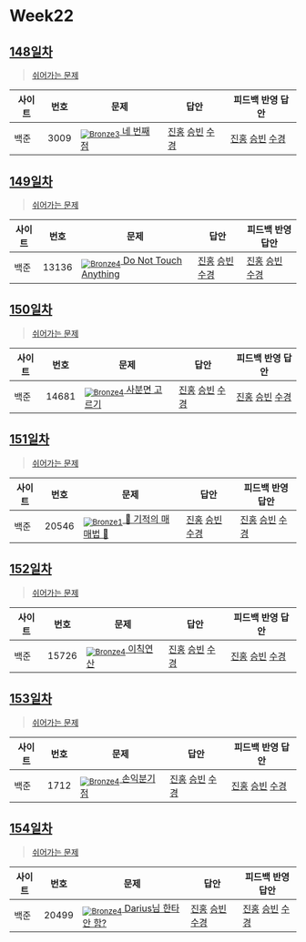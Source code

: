 <!-- tier 리스트 S -->
[Unrated]: https://user-images.githubusercontent.com/33937365/126247607-85783912-c11a-4d50-ac36-8cc7dcb75cd2.png
[Bronze5]: https://user-images.githubusercontent.com/33937365/126247611-e362d727-17a4-4737-a232-5827e185ab7c.png
[Bronze4]: https://user-images.githubusercontent.com/33937365/126247612-89cbc675-e1d4-43a2-950b-1cb014dca697.png
[Bronze3]: https://user-images.githubusercontent.com/33937365/126247613-b8408610-7bc4-40f8-804f-a30a45ddbb68.png
[Bronze2]: https://user-images.githubusercontent.com/33937365/126247614-d85dc6ff-a520-4c00-82bd-eb593b156bd8.png
[Bronze1]: https://user-images.githubusercontent.com/33937365/126247616-04b2ab30-9891-4b7b-8cb4-38e99b97e834.png
[Silver5]: https://user-images.githubusercontent.com/33937365/126247618-38c5c905-672b-4d75-808e-8a7d45ea577d.png
[Silver4]: https://user-images.githubusercontent.com/33937365/126247620-ba2d1b96-b0aa-4b88-80c5-71569c69bbc3.png
[Silver3]: https://user-images.githubusercontent.com/33937365/126247621-1b55b7f4-3a79-4348-8a63-f00c1813853e.png
[Silver2]: https://user-images.githubusercontent.com/33937365/126247622-a83b30a9-6618-4593-b775-6f6730afd3f6.png
[Silver1]: https://user-images.githubusercontent.com/33937365/126247625-8d82f8ab-6f95-4ef8-a243-be31f548596e.png
[Gold5]: https://user-images.githubusercontent.com/33937365/126247627-2979d4d5-915a-4c4e-adb7-c171f9bafe28.png
[Gold4]: https://user-images.githubusercontent.com/33937365/126247629-b24e1e24-4579-450f-bc3c-f166361091dd.png
[Gold3]: https://user-images.githubusercontent.com/33937365/126247630-80fb15af-debc-451d-a937-6c9c6bfa693b.png
[Gold2]: https://user-images.githubusercontent.com/33937365/126247633-7112f6a6-57da-4d1d-953f-5414ba8ffc3d.png
[Gold1]: https://user-images.githubusercontent.com/33937365/126247635-42bd3af9-e129-4379-b44a-22d75de3def6.png
[Platinum5]: https://user-images.githubusercontent.com/33937365/126247636-763e3bc4-43a9-4724-8ce1-c2288aecb636.png
[Platinum4]: https://user-images.githubusercontent.com/33937365/126247637-af30d243-2771-4966-b0bb-0901b9fd4989.png
[Platinum3]: https://user-images.githubusercontent.com/33937365/126247640-cfd654db-86d8-42a9-8d1b-0f3494758330.png
[Platinum2]: https://user-images.githubusercontent.com/33937365/126247641-3e60e9a6-5116-4005-a87d-bfb59969c87a.png
[Platinum1]: https://user-images.githubusercontent.com/33937365/126247643-23bba5ac-52c4-442a-a88a-2eb8998f6446.png
[Diamond5]: https://user-images.githubusercontent.com/33937365/126247645-870445bf-25d9-45ce-9c07-a25949ffad21.png
[Diamond4]: https://user-images.githubusercontent.com/33937365/126247646-b2d7e328-c205-448d-a5bf-c6294c07edaa.png
[Diamond3]: https://user-images.githubusercontent.com/33937365/126247647-db568f94-882f-410c-bd1b-63d49c87623c.png
[Diamond2]: https://user-images.githubusercontent.com/33937365/126247648-52f92f07-0fb9-4b1d-a344-6e9b81d81044.png
[Diamond1]: https://user-images.githubusercontent.com/33937365/126247649-4d068f63-f5e1-40df-910e-dceeb2b7de99.png
[Ruby5]: https://user-images.githubusercontent.com/33937365/126247652-94013ea7-9a96-4068-b922-01535c85801d.png
[Ruby4]: https://user-images.githubusercontent.com/33937365/126247655-a10f7077-6341-416e-938c-b500b7022aca.png
[Ruby3]: https://user-images.githubusercontent.com/33937365/126247656-d0e16a36-5080-4585-a465-4e4f5302beef.png
[Ruby2]: https://user-images.githubusercontent.com/33937365/126247659-1d249660-02a2-4a95-966f-074f99df70fe.png
[Ruby1]: https://user-images.githubusercontent.com/33937365/126247660-8e0d236d-eaef-42b3-8983-28f9e6c94ff9.png
<!-- tier 리스트 E -->

# Week22

## [148일차](Day148)

> [쉬어가는 문제](https://www.acmicpc.net/group/workbook/view/9797/33889)

| 사이트 | 번호 | 문제                                               | 답안                                                                                       | 피드백 반영 답안                                                                           |
| ------ | ---- | -------------------------------------------------- | ------------------------------------------------------------------------------------------ | ------------------------------------------------------------------------------------------ |
| 백준   | 3009 | [<sub>![Bronze3]</sub> 네 번째 점](https://www.acmicpc.net/problem/3009) | [진홍](Day148/boj3009_kjh.java) [승빈](Day148/boj3009_wsb.java) [수경](Day148/boj3009_hsk.js) | [진홍](Day148/boj3009_kjh.java) [승빈](Day148/boj3009_wsb.java) [수경](Day148/boj3009_hsk.js) |

## [149일차](Day149)

> [쉬어가는 문제](https://www.acmicpc.net/group/workbook/view/9797/33912)

| 사이트 | 번호  | 문제                                                           | 답안                                                                                          | 피드백 반영 답안                                                                              |
| ------ | ----- | -------------------------------------------------------------- | --------------------------------------------------------------------------------------------- | --------------------------------------------------------------------------------------------- |
| 백준   | 13136 | [<sub>![Bronze4]</sub> Do Not Touch Anything](https://www.acmicpc.net/problem/13136) | [진홍](Day149/boj13136_kjh.java) [승빈](Day149/boj13136_wsb.java) [수경](Day149/boj13136_hsk.js) | [진홍](Day149/boj13136_kjh.java) [승빈](Day149/boj13136_wsb.java) [수경](Day149/boj13136_hsk.js) |

## [150일차](Day150)

> [쉬어가는 문제](https://www.acmicpc.net/group/workbook/view/9797/33917)

| 사이트 | 번호  | 문제                                                   | 답안                                                                                          | 피드백 반영 답안                                                                              |
| ------ | ----- | ------------------------------------------------------ | --------------------------------------------------------------------------------------------- | --------------------------------------------------------------------------------------------- |
| 백준   | 14681 | [<sub>![Bronze4]</sub> 사분면 고르기](https://www.acmicpc.net/problem/14681) | [진홍](Day150/boj14681_kjh.java) [승빈](Day150/boj14681_wsb.java) [수경](Day150/boj14681_hsk.js) | [진홍](Day150/boj14681_kjh.java) [승빈](Day150/boj14681_wsb.java) [수경](Day150/boj14681_hsk.js) |

## [151일차](Day151)

> [쉬어가는 문제](https://www.acmicpc.net/group/workbook/view/9797/33937)

| 사이트 | 번호  | 문제                                                         | 답안                                                                                          | 피드백 반영 답안                                                                                 |
| ------ | ----- | ------------------------------------------------------------ | --------------------------------------------------------------------------------------------- | ------------------------------------------------------------------------------------------------ |
| 백준   | 20546 | [<sub>![Bronze1]</sub> 🐜 기적의 매매법 🐜](https://www.acmicpc.net/problem/20546) | [진홍](Day151/boj20546_kjh.java) [승빈](Day151/boj20546_wsb.java) [수경](Day151/boj20546_hsk.js) | [진홍](Day151/boj20546_kjh.java) [승빈](Day151/boj20546_wsb.java) [수경](Day151/boj20546_hsk_fb.js) |

## [152일차](Day152)

> [쉬어가는 문제](https://www.acmicpc.net/group/workbook/view/9797/33955)

| 사이트 | 번호  | 문제                                              | 답안                                                                                          | 피드백 반영 답안                                                                              |
| ------ | ----- | ------------------------------------------------- | --------------------------------------------------------------------------------------------- | --------------------------------------------------------------------------------------------- |
| 백준   | 15726 | [<sub>![Bronze4]</sub> 이칙연산](https://www.acmicpc.net/problem/15726) | [진홍](Day152/boj15726_kjh.java) [승빈](Day152/boj15726_wsb.java) [수경](Day152/boj15726_hsk.js) | [진홍](Day152/boj15726_kjh.java) [승빈](Day152/boj15726_wsb.java) [수경](Day152/boj15726_hsk.js) |

## [153일차](Day153)

> [쉬어가는 문제](https://www.acmicpc.net/group/workbook/view/9797/33974)

| 사이트 | 번호 | 문제                                               | 답안                                                                                       | 피드백 반영 답안                                                                              |
| ------ | ---- | -------------------------------------------------- | ------------------------------------------------------------------------------------------ | --------------------------------------------------------------------------------------------- |
| 백준   | 1712 | [<sub>![Bronze4]</sub> 손익분기점](https://www.acmicpc.net/problem/1712) | [진홍](Day153/boj1712_kjh.java) [승빈](Day153/boj1712_wsb.java) [수경](Day153/boj1712_hsk.js) | [진홍](Day153/boj1712_kjh.java) [승빈](Day153/boj1712_wsb.java) [수경](Day153/boj1712_hsk_fb.js) |

## [154일차](Day154)

> [쉬어가는 문제](https://www.acmicpc.net/group/workbook/view/9797/33990)

| 사이트 | 번호  | 문제                                                          | 답안                                                                                          | 피드백 반영 답안                                                      |
| ------ | ----- | ------------------------------------------------------------- | --------------------------------------------------------------------------------------------- | --------------------------------------------------------------------- |
| 백준   | 20499 | [<sub>![Bronze4]</sub> Darius님 한타 안 함?](https://www.acmicpc.net/problem/20499) | [진홍](Day154/boj20499_kjh.java) [승빈](Day154/boj20499_wsb.java) [수경](Day154/boj20499_hsk.js) | [진홍](Day154/boj20499_kjh.java) [승빈](Day154/boj20499_wsb.java) [수경](Day154/boj20499_hsk_fb.js) |
